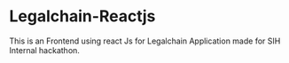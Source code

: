 # Legalchain-Reactjs
This is an Frontend using react Js for Legalchain Application made for SIH Internal hackathon.
